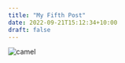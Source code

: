 ```yaml
---
title: "My Fifth Post"
date: 2022-09-21T15:12:34+10:00
draft: false
---
```

![camel](/GOPR0212.JPG 'Camel')
